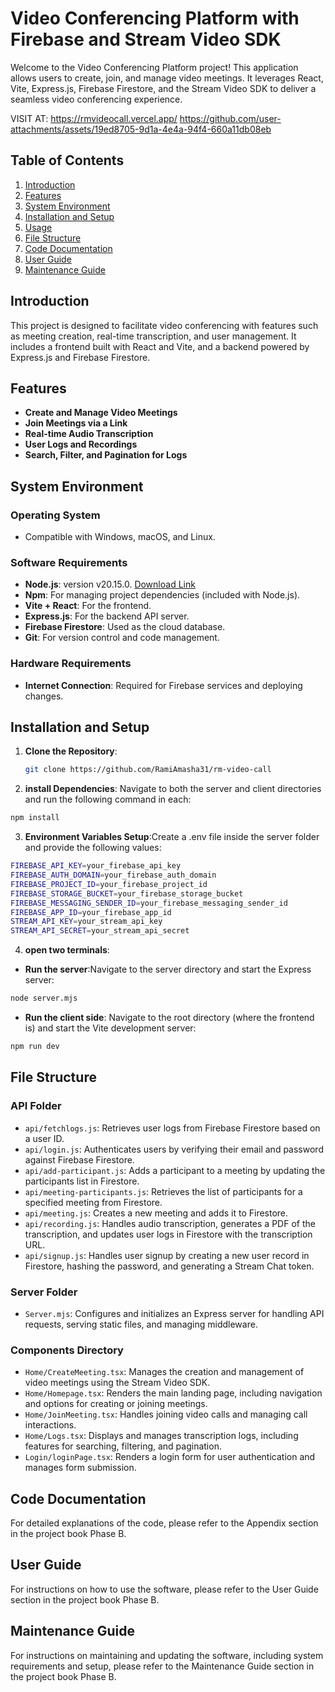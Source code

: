 # Video Conferencing Platform with Firebase and Stream Video SDK

Welcome to the Video Conferencing Platform project! This application allows users to create, join, and manage video meetings. It leverages React, Vite, Express.js, Firebase Firestore, and the Stream Video SDK to deliver a seamless video conferencing experience.

VISIT AT: https://rmvideocall.vercel.app/
https://github.com/user-attachments/assets/19ed8705-9d1a-4e4a-94f4-660a11db08eb


## Table of Contents

1. [Introduction](#introduction)
2. [Features](#features)
3. [System Environment](#system-environment)
4. [Installation and Setup](#installation-and-setup)
5. [Usage](#usage)
6. [File Structure](#file-structure)
7. [Code Documentation](#code-documentation)
8. [User Guide](#user-guide)
9. [Maintenance Guide](#maintenance-guide)

## Introduction

This project is designed to facilitate video conferencing with features such as meeting creation, real-time transcription, and user management. It includes a frontend built with React and Vite, and a backend powered by Express.js and Firebase Firestore.

## Features

- **Create and Manage Video Meetings**
- **Join Meetings via a Link**
- **Real-time Audio Transcription**
- **User Logs and Recordings**
- **Search, Filter, and Pagination for Logs**

## System Environment

### Operating System

- Compatible with Windows, macOS, and Linux.

### Software Requirements

- **Node.js**: version v20.15.0. [Download Link](https://nodejs.org/en)
- **Npm**: For managing project dependencies (included with Node.js).
- **Vite + React**: For the frontend.
- **Express.js**: For the backend API server.
- **Firebase Firestore**: Used as the cloud database.
- **Git**: For version control and code management.

### Hardware Requirements

- **Internet Connection**: Required for Firebase services and deploying changes.

## Installation and Setup

1. **Clone the Repository**:
   ```bash
   git clone https://github.com/RamiAmasha31/rm-video-call
   ```
2. **install Dependencies**: Navigate to both the server and client directories and run the following command in each:

```bash
npm install
```

3. **Environment Variables Setup**:Create a .env file inside the server folder and provide the following values:

```bash
FIREBASE_API_KEY=your_firebase_api_key
FIREBASE_AUTH_DOMAIN=your_firebase_auth_domain
FIREBASE_PROJECT_ID=your_firebase_project_id
FIREBASE_STORAGE_BUCKET=your_firebase_storage_bucket
FIREBASE_MESSAGING_SENDER_ID=your_firebase_messaging_sender_id
FIREBASE_APP_ID=your_firebase_app_id
STREAM_API_KEY=your_stream_api_key
STREAM_API_SECRET=your_stream_api_secret
```

4. **open two terminals**:

- **Run the server**:Navigate to the server directory and start the Express server:

```bash
node server.mjs
```

- **Run the client side**: Navigate to the root directory (where the frontend is) and start the Vite development server:

```bash
npm run dev
```



## File Structure

### API Folder

- `api/fetchlogs.js`: Retrieves user logs from Firebase Firestore based on a user ID.
- `api/login.js`: Authenticates users by verifying their email and password against Firebase Firestore.
- `api/add-participant.js`: Adds a participant to a meeting by updating the participants list in Firestore.
- `api/meeting-participants.js`: Retrieves the list of participants for a specified meeting from Firestore.
- `api/meeting.js`: Creates a new meeting and adds it to Firestore.
- `api/recording.js`: Handles audio transcription, generates a PDF of the transcription, and updates user logs in Firestore with the transcription URL.
- `api/signup.js`: Handles user signup by creating a new user record in Firestore, hashing the password, and generating a Stream Chat token.

### Server Folder

- `Server.mjs`: Configures and initializes an Express server for handling API requests, serving static files, and managing middleware.

### Components Directory

- `Home/CreateMeeting.tsx`: Manages the creation and management of video meetings using the Stream Video SDK.
- `Home/Homepage.tsx`: Renders the main landing page, including navigation and options for creating or joining meetings.
- `Home/JoinMeeting.tsx`: Handles joining video calls and managing call interactions.
- `Home/Logs.tsx`: Displays and manages transcription logs, including features for searching, filtering, and pagination.
- `Login/loginPage.tsx`: Renders a login form for user authentication and manages form submission.

## Code Documentation

For detailed explanations of the code, please refer to the Appendix section in the project book Phase B.

## User Guide

For instructions on how to use the software, please refer to the User Guide section in the project book Phase B.

## Maintenance Guide

For instructions on maintaining and updating the software, including system requirements and setup, please refer to the Maintenance Guide section in the project book Phase B.



